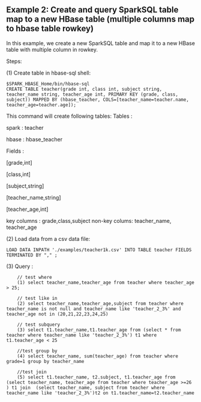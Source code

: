 ## Example 2: Create and query SparkSQL table map to a new HBase table (multiple columns map to hbase table rowkey)
In this example, we create a new SparkSQL table and map it to a new HBase table with multiple column in rowkey.

Steps:

(1) Create table in hbase-sql shell:
```
$SPARK_HBASE_Home/bin/hbase-sql
CREATE TABLE teacher(grade int, class int, subject string, teacher_name string, teacher_age int, PRIMARY KEY (grade, class, subject)) MAPPED BY (hbase_teacher, COLS=[teacher_name=teacher.name, teacher_age=teacher.age]);
```

This command will create following tables:
Tables :

  spark :  teacher
  
  hbase :  hbase_teacher
  
Fields :

  [grade,int]
  
  [class,int]
  
  [subject,string]
  
  [teacher_name,string]
  
  [teacher_age,int]

  key columns : grade,class,subject
  non-key colums: teacher_name, teacher_age
  
(2) Load data from a csv data file:
```
LOAD DATA INPATH './examples/teacher1k.csv' INTO TABLE teacher FIELDS TERMINATED BY "," ;
```

(3) Query :
```
    // test where
    (1) select teacher_name,teacher_age from teacher where teacher_age > 25;

    // test like in
    (2) select teacher_name,teacher_age,subject from teacher where teacher_name is not null and teacher_name like 'teacher_2_3%' and teacher_age not in (20,21,22,23,24,25)

    // test subquery
    (3) select t1.teacher_name,t1.teacher_age from (select * from teacher where teacher_name like 'teacher_2_3%') t1 where t1.teacher_age < 25

    //test group by
    (4) select teacher_name, sum(teacher_age) from teacher where grade=1 group by teacher_name

    //test join
    (5) select t1.teacher_name, t2.subject, t1.teacher_age from (select teacher_name, teacher_age from teacher where teacher_age >=26 ) t1 join  (select teacher_name, subject from teacher where teacher_name like 'teacher_2_3%')t2 on t1.teacher_name=t2.teacher_name
```
